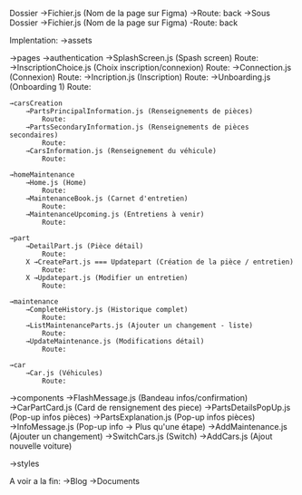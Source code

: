 Dossier
    →Fichier.js (Nom de la page sur Figma)
        →Route: back
    →Sous Dossier
        →Fichier.js (Nom de la page sur Figma)
            -Route: back

Implentation:
→assets

→pages
    →authentication
        →SplashScreen.js (Spash screen)
            Route:
        →InscriptionChoice.js (Choix inscription/connexion)
            Route:
        →Connection.js (Connexion)
            Route:
        →Incription.js (Inscription)
            Route:
        →Unboarding.js (Onboarding 1)
            Route:

    →carsCreation
        →PartsPrincipalInformation.js (Renseignements de pièces)
            Route:
        →PartsSecondaryInformation.js (Renseignements de pièces secondaires)
            Route:
        →CarsInformation.js (Renseignement du véhicule)
            Route:

    →homeMaintenance
        →Home.js (Home)
            Route:
        →MaintenanceBook.js (Carnet d'entretien)
            Route:
        →MaintenanceUpcoming.js (Entretiens à venir)
            Route:

    →part
        →DetailPart.js (Pièce détail)
            Route:
        X →CreatePart.js === Updatepart (Création de la pièce / entretien)
            Route:
        X →Updatepart.js (Modifier un entretien)
            Route:

    →maintenance
        →CompleteHistory.js (Historique complet)
            Route:
        →ListMaintenanceParts.js (Ajouter un changement - liste)
            Route:
        →UpdateMaintenance.js (Modifications détail)
            Route:

    →car
        →Car.js (Véhicules)
            Route:

→components
    →FlashMessage.js (Bandeau infos/confirmation)
    →CarPartCard.js (Card de rensignement des piece)
    →PartsDetailsPopUp.js (Pop-up infos pièces)
    →PartsExplanation.js (Pop-up infos pièces)
    →InfoMessage.js (Pop-up info -> Plus qu'une étape)
    →AddMaintenance.js (Ajouter un changement)
    →SwitchCars.js (Switch)
    →AddCars.js (Ajout nouvelle voiture)

→styles

A voir a la fin:
→Blog
→Documents